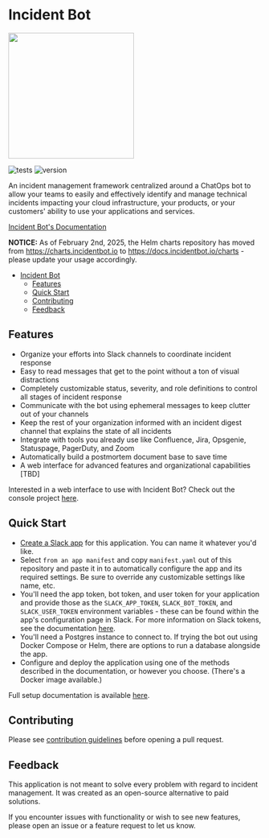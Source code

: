 # Incident Bot

<img src="./assets/logo.png" width="250" height="250"/>

![tests](https://github.com/incidentbot/incidentbot/actions/workflows/tests.yml/badge.svg)
![version](https://img.shields.io/github/v/release/incidentbot/incidentbot)

An incident management framework centralized around a ChatOps bot to allow your teams to easily and effectively identify and manage technical incidents impacting your cloud infrastructure, your products, or your customers' ability to use your applications and services.

[Incident Bot's Documentation](https://docs.incidentbot.io)

**NOTICE:** As of February 2nd, 2025, the Helm charts repository has moved from https://charts.incidentbot.io to https://docs.incidentbot.io/charts - please update your usage accordingly.

- [Incident Bot](#incident-bot)
  - [Features](#features)
  - [Quick Start](#quick-start)
  - [Contributing](#contributing)
  - [Feedback](#feedback)

## Features

- Organize your efforts into Slack channels to coordinate incident response
- Easy to read messages that get to the point without a ton of visual distractions
- Completely customizable status, severity, and role definitions to control all stages of incident response
- Communicate with the bot using ephemeral messages to keep clutter out of your channels
- Keep the rest of your organization informed with an incident digest channel that explains the state of all incidents
- Integrate with tools you already use like Confluence, Jira, Opsgenie, Statuspage, PagerDuty, and Zoom
- Automatically build a postmortem document base to save time
- A web interface for advanced features and organizational capabilities [TBD]

Interested in a web interface to use with Incident Bot? Check out the console project [here](https://github.com/incidentbot/console).

## Quick Start

- [Create a Slack app](https://api.slack.com/apps?new_app=1) for this application. You can name it whatever you'd like.
- Select `from an app manifest` and copy `manifest.yaml` out of this repository and paste it in to automatically configure the app and its required settings. Be sure to override any customizable settings like name, etc.
- You'll need the app token, bot token, and user token for your application and provide those as the `SLACK_APP_TOKEN`, `SLACK_BOT_TOKEN`, and `SLACK_USER_TOKEN` environment variables - these can be found within the app's configuration page in Slack. For more information on Slack tokens, see the documentation [here](https://api.slack.com/authentication/token-types).
- You'll need a Postgres instance to connect to. If trying the bot out using Docker Compose or Helm, there are options to run a database alongside the app.
- Configure and deploy the application using one of the methods described in the documentation, or however you choose. (There's a Docker image available.)

Full setup documentation is available [here](https://docs.incidentbot.io/installation/).

## Contributing

Please see [contribution guidelines](https://github.com/incidentbot/incidentbot/blob/main/CONTRIBUTING.md) before opening a pull request.

## Feedback

This application is not meant to solve every problem with regard to incident management. It was created as an open-source alternative to paid solutions.

If you encounter issues with functionality or wish to see new features, please open an issue or a feature request to let us know.
